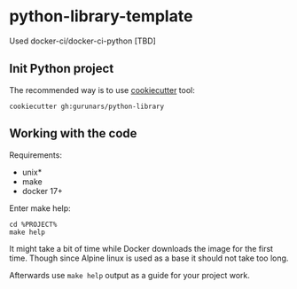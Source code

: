 # python-library-template

Used docker-ci/docker-ci-python [TBD]

## Init Python project

The recommended way is to use [cookiecutter](https://github.com/audreyr/cookiecutter) tool:

    cookiecutter gh:gurunars/python-library

## Working with the code

Requirements:

- unix*
- make
- docker 17+

Enter make help:

    cd %PROJECT%
    make help

It might take a bit of time while Docker downloads the image for the first time.
Though since Alpine linux is used as a base it should not take too long.

Afterwards use `make help` output as a guide for your project work.
